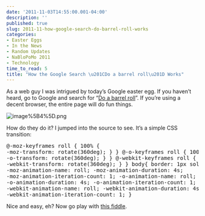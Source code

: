 ```yaml
---
date: '2011-11-03T14:55:00.001-04:00'
description: ''
published: true
slug: 2011-11-how-google-search-do-barrel-roll-works
categories:
- Easter Eggs
- In the News
- Random Updates
- NaBloPoMo 2011
- Technology
time_to_read: 5
title: "How the Google Search \u201CDo a barrel roll\u201D Works"
---
```



As a web guy I was intrigued by today’s Google easter egg. If you haven’t heard, go to Google and search for “[Do a barrel roll](https://www.google.com/search?q=do+a+barrel+roll)”. If you’re using a decent browser, the entire page will do fun things.

![image%5B4%5D.png](image%5B4%5D.png)

How do they do it? I jumped into the source to see. It’s a simple CSS transition:  <pre class="csharpcode">@-moz-keyframes roll    { 100% { -moz-transform: rotate(360deg); } } 
@-o-keyframes roll      { 100% { -o-transform: rotate(360deg); } } 
@-webkit-keyframes roll { 100% { -webkit-transform: rotate(360deg); } } 
body{ 
    border: 1px solid #000;
    -moz-animation-name: roll; -moz-animation-duration: 4s; -moz-animation-iteration-count: 1; 
    -o-animation-name: roll; -o-animation-duration: 4s; -o-animation-iteration-count: 1; 
    -webkit-animation-name: roll; -webkit-animation-duration: 4s; -webkit-animation-iteration-count: 1; 
} </pre>
Nice and easy, eh? Now go play with [this fiddle](http://jsfiddle.net/mharen/KRkvE/3/).
